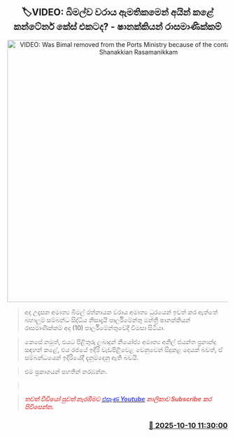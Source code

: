 <p align='center'><b><h2 align='center' title='VIDEO: Was Bimal removed from the Ports Ministry because of the container case? - Shanakkian Rasamanikkam'>🏷VIDEO: බිමල්ව වරාය ඇමතිකමෙන් අයින් කළේ කන්ටේනර් කේස් එකටද? - ෂානක්කියන් රාසමාණික්කම්</h2></b></p>
<p align='center'><img src='https://helakuru.sgp1.cdn.digitaloceanspaces.com/esana/images/lib/rasamanikkam-parliment.jpg' width='600' alt='VIDEO: Was Bimal removed from the Ports Ministry because of the container case? - Shanakkian Rasamanikkam'></p>

> අද උදෑසන අමාත්‍ය බිමල් රත්නායක වරාය අමාත්‍ය ධුරයෙන් ඉවත් කර ඇත්තේ බහාලුම් සම්බන්ධ සිද්ධිය නිසාදැයි පාර්ලිමේන්තු මන්ත්‍රී ෂානක්කියන් රාසමාණික්කම් අද (10) පාර්ලිමේන්තුවේදී විමසා සිටියා.

> කෙසේ නමුත්, එයට පිළිතුරු ලබාදුන් නියෝජ්‍ය අමාත්‍ය අනිල් ජයන්ත ප්‍රනාන්දු සඳහන් කළේ, එය රජයේ ඉදිරි වැඩපිළිවෙළ වෙනුවෙන් සිදුකළ දෙයක් බවත්, ඒ සම්බන්ධයෙන් ඉදිරියේදී දැනුම්දෙනු ඇති බවයි.

> එම ප්‍රකාශයන් පහතින් නරඹන්න.

>  

> <span style='color:#e64d4d'><em><strong>තවත් වීඩියෝ පුවත් නැරඹීමට </strong></em></span><a href='https://youtube.com/@esanamedia?si=UZCWEZmqFcpzlvdV'><span style='color:#4d4de6'><em><strong>එසැණ Youtube</strong></em></span></a><span style='color:#e64d4d'><em><strong> නාලිකාව Subscribe කර පිවිසෙන්න.</strong></em></span>



<h3 align='right'><a href='https://www.helakuru.lk/esana/p/114369/'>📅 2025-10-10 11:30:00</a></h3>
